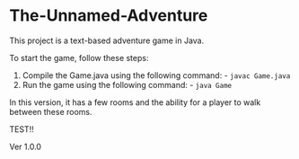 # The-Unnamed-Adventure

This project is a text-based adventure game in Java.

To start the game, follow these steps:

  1. Compile the Game.java using the following command:
    - `javac Game.java`
  2. Run the game using the following command:
    - `java Game`


In this version, it has a few rooms and the ability for a player to walk between these rooms.


TEST!!

Ver 1.0.0
